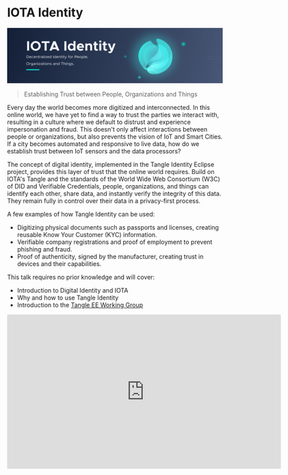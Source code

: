 # IOTA Identity

![IOTA Identity](./images/identity_banner-1.png)

> Establishing Trust between People, Organizations and Things


Every day the world becomes more digitized and interconnected. In this online world, we have yet to find a way to trust the parties we interact with, resulting in a culture where we default to distrust and experience impersonation and fraud. This doesn't only affect interactions between people or organizations, but also prevents the vision of IoT and Smart Cities. If a city becomes automated and responsive to live data, how do we establish trust between IoT sensors and the data processors?

The concept of digital identity, implemented in the Tangle Identity Eclipse project, provides this layer of trust that the online world requires. Build on IOTA's Tangle and the standards of the World Wide Web Consortium (W3C) of DID and Verifiable Credentials, people, organizations, and things can identify each other, share data, and instantly verify the integrity of this data. They remain fully in control over their data in a privacy-first process. 

A few examples of how Tangle Identity can be used:

- Digitizing physical documents such as passports and licenses, creating reusable Know Your Customer (KYC) information.
- Verifiable company registrations and proof of employment to prevent phishing and fraud. 
- Proof of authenticity, signed by the manufacturer, creating trust in devices and their capabilities. 

This talk requires no prior knowledge and will cover:

 - Introduction to Digital Identity and IOTA
 - Why and how to use Tangle Identity
 - Introduction to the [Tangle EE Working Group](https://tangle.ee)

<iframe width="640" height="360" src="https://www.youtube.com/embed/4YnGFHhxua8" frameborder="0" allow="accelerometer; autoplay; clipboard-write; encrypted-media; gyroscope; picture-in-picture" allowfullscreen></iframe>